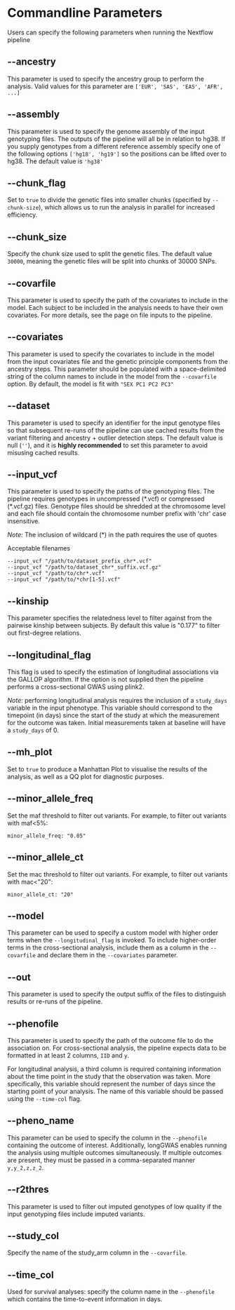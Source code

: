# Commandline Parameters

Users can specify the following parameters when running the Nextflow pipeline

## --ancestry

This parameter is used to specify the ancestry group to perform the analysis. Valid values for this parameter
are `['EUR', 'SAS', 'EAS', 'AFR', ...]`

## --assembly

This parameter is used to specify the genome assembly of the input genotyping files. The outputs of the pipeline
will all be in relation to hg38. If you supply genotypes from a different reference assembly specify one of the 
following options `['hg18', 'hg19']` so the positions can be lifted over to hg38. The default value is `'hg38'`

## --chunk_flag

Set to `true` to divide the genetic files into smaller chunks (specified by `--chunk-size`), which allows us to run the analysis in parallel for increased efficiency.

## --chunk_size

Specify the chunk size used to split the genetic files. The default value `30000`, meaning the genetic files will be split into chunks of 30000 SNPs.


## --covarfile

This parameter is used to specify the path of the covariates to include in the model. Each subject to be included in 
the analysis needs to have their own covariates. For more details, see the page on file inputs to the pipeline.

## --covariates

This parameter is used to specify the covariates to include in the model from the input covariates file and the
genetic principle components from the ancestry steps. This parameter should be populated with a space-delimited
string of the column names to include in the model from the `--covarfile` option. By default, the model is fit with
`"SEX PC1 PC2 PC3"`

## --dataset

This parameter is used to specify an identifier for the input genotype files so that subsequent re-runs of the 
pipeline can use cached results from the variant filtering and ancestry + outlier detection steps. The default
value is null (`''`), and it is **highly recommended** to set this parameter to avoid misusing cached results.

## --input_vcf

This parameter is used to specify the paths of the genotyping files. The pipeline requires genotypes in 
uncompressed (\*.vcf) or compressed (\*.vcf.gz) files. Genotype files should be shredded at the chromosome level
and each file should contain the chromosome number prefix with 'chr' case insensitive.

_Note:_ The inclusion of  wildcard (\*) in the path requires the use of quotes

Acceptable filenames

```text
--input_vcf "/path/to/dataset_prefix_chr*.vcf"
--input_vcf "/path/to/dataset_chr*_suffix.vcf.gz"
--input_vcf "/path/to/chr*.vcf"
--input_vcf "/path/to/*chr[1-5].vcf"
```
## --kinship

This parameter specifies the relatedness level to filter against from the pairwise kinship between subjects. By 
default this value is "0.177" to filter out first-degree relations.

## --longitudinal_flag

This flag is used to specify the estimation of longitudinal associations via the GALLOP algorithm. If the option 
is not supplied then the pipeline performs a cross-sectional GWAS using plink2.

_Note:_ performing longitudinal analysis requires the inclusion of a `study_days` variable in the input 
phenotype. This variable should correspond to the timepoint (in days) since the start of the study at which the 
measurement for the outcome was taken. Initial measurements taken at baseline will have a `study_days` of 0.

## --mh_plot

Set to `true` to produce a Manhattan Plot to visualise the results of the analysis, as well as a QQ plot for diagnostic purposes.

## --minor_allele_freq

Set the maf threshold to filter out variants. For example, to filter out variants with maf<5%:
```text
minor_allele_freq: "0.05"
```

## --minor_allele_ct

Set the mac threshold to filter out variants. For example, to filter out variants with mac<"20":

```text
minor_allele_ct: "20"
```

## --model

This parameter can be used to specify a custom model with higher order terms when the `--longitudinal_flag` is 
invoked. To include higher-order terms in the cross-sectional analysis, include them as a column in the 
`--covarfile` and declare them in the `--covariates` parameter.

## --out

This parameter is used to specify the output suffix of the files to distinguish results or re-runs of the 
pipeline.

## --phenofile

This parameter is used to specify the path of the outcome file to do the association on. For cross-sectional 
analysis, the pipeline expects data to be formatted in at least 2 columns, `IID` and `y`.

For longitudinal analysis, a third column is required containing information about the time point in the study that the 
observation was taken. More specifically, this variable should represent the number of days since the starting point of your analysis. The name of this variable should be passed using the `--time-col` flag.

## --pheno_name

This parameter can be used to specify the column in the `--phenofile` containing the outcome of interest. Additionally, longGWAS enables running the analysis using multiple outcomes simultaneously. If multiple outcomes are present, they must be passed in a comma-separated manner `y,y_2,z,z_2`.

## --r2thres

This parameter is used to filter out imputed genotypes of low quality if the input genotyping files include 
imputed variants.

## --study_col

Specify the name of the study_arm column in the `--covarfile`.

## --time_col

Used for survival analyses: specify the column name in the `--phenofile` which contains the time-to-event information in days.


